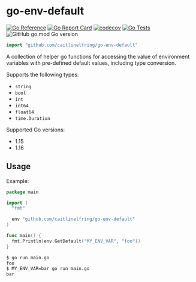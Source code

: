 # go-env-default

[![Go Reference](https://pkg.go.dev/badge/github.com/caitlinelfring/go-env-default.svg)](https://pkg.go.dev/github.com/caitlinelfring/go-env-default)
[![Go Report Card](https://goreportcard.com/badge/github.com/caitlinelfring/go-env-default)](https://goreportcard.com/report/github.com/caitlinelfring/go-env-default)
[![codecov](https://codecov.io/gh/caitlinelfring/go-env-default/branch/main/graph/badge.svg?token=Og3fM2U2HE)](https://codecov.io/gh/caitlinelfring/go-env-default)
[![Go Tests](https://github.com/caitlinelfring/go-env-default/actions/workflows/tests.yaml/badge.svg)](https://github.com/caitlinelfring/go-env-default/actions/workflows/tests.yaml)
![GitHub go.mod Go version](https://img.shields.io/github/go-mod/go-version/caitlinelfring/go-env-default)

```go
import "github.com/caitlinelfring/go-env-default"
```

A collection of helper go functions for accessing the value of
environment variables with pre-defined default values, including type conversion.

Supports the following types:

* `string`
* `bool`
* `int`
* `int64`
* `float64`
* `time.Duration`

Supported Go versions:

* 1.15
* 1.16

## Usage

Example:

```go
package main

import (
  "fmt"

  env "github.com/caitlinelfring/go-env-default"
)

func main() {
  fmt.Println(env.GetDefault("MY_ENV_VAR", "foo"))
}
```

```bash
$ go run main.go
foo
$ MY_ENV_VAR=bar go run main.go
bar
```
